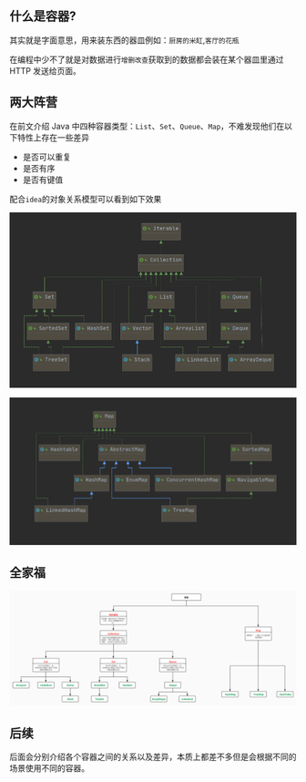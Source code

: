 ## 什么是容器?

其实就是字面意思，用来装东西的器皿例如：`厨房的米缸`,`客厅的花瓶`

在编程中少不了就是对数据进行`增删改查`获取到的数据都会装在某个器皿里通过 HTTP 发送给页面。



## 两大阵营

在前文介绍 Java 中四种容器类型：`List`、`Set`、`Queue`、`Map`，不难发现他们在以下特性上存在一些差异

- 是否可以重复
- 是否有序
- 是否有键值

配合`idea`的对象关系模型可以看到如下效果

![1588149710934](../../image/1588149710934.png)



![1588149684123](../../image/1588149684123.png)



##  全家福



![674123412739171412293126391](../../image/674123412739171412293126391.jpg)

## 后续

后面会分别介绍各个容器之间的关系以及差异，本质上都差不多但是会根据不同的场景使用不同的容器。